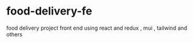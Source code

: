 # food-delivery-fe
food delivery project front end using react and redux , mui , tailwind and others

